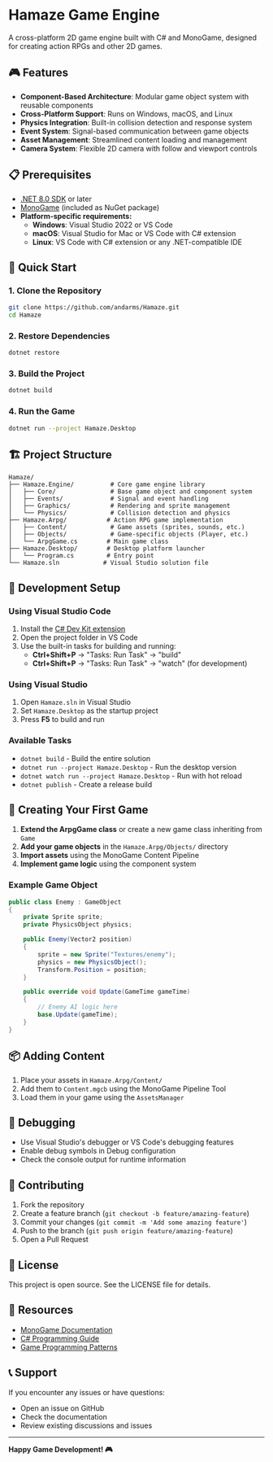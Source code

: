 # Hamaze Game Engine

A cross-platform 2D game engine built with C# and MonoGame, designed for creating action RPGs and other 2D games.

## 🎮 Features

- **Component-Based Architecture**: Modular game object system with reusable components
- **Cross-Platform Support**: Runs on Windows, macOS, and Linux
- **Physics Integration**: Built-in collision detection and response system
- **Event System**: Signal-based communication between game objects
- **Asset Management**: Streamlined content loading and management
- **Camera System**: Flexible 2D camera with follow and viewport controls

## 📋 Prerequisites

- [.NET 8.0 SDK](https://dotnet.microsoft.com/download/dotnet/8.0) or later
- [MonoGame](https://monogame.net/) (included as NuGet package)
- **Platform-specific requirements:**
  - **Windows**: Visual Studio 2022 or VS Code
  - **macOS**: Visual Studio for Mac or VS Code with C# extension
  - **Linux**: VS Code with C# extension or any .NET-compatible IDE

## 🚀 Quick Start

### 1. Clone the Repository

```bash
git clone https://github.com/andarms/Hamaze.git
cd Hamaze
```

### 2. Restore Dependencies

```bash
dotnet restore
```

### 3. Build the Project

```bash
dotnet build
```

### 4. Run the Game

```bash
dotnet run --project Hamaze.Desktop
```

## 🏗️ Project Structure

```
Hamaze/
├── Hamaze.Engine/          # Core game engine library
│   ├── Core/               # Base game object and component system
│   ├── Events/             # Signal and event handling
│   ├── Graphics/           # Rendering and sprite management
│   └── Physics/            # Collision detection and physics
├── Hamaze.Arpg/           # Action RPG game implementation
│   ├── Content/            # Game assets (sprites, sounds, etc.)
│   ├── Objects/            # Game-specific objects (Player, etc.)
│   └── ArpgGame.cs        # Main game class
├── Hamaze.Desktop/        # Desktop platform launcher
│   └── Program.cs         # Entry point
└── Hamaze.sln            # Visual Studio solution file
```

## 🔧 Development Setup

### Using Visual Studio Code

1. Install the [C# Dev Kit extension](https://marketplace.visualstudio.com/items?itemName=ms-dotnettools.csdevkit)
2. Open the project folder in VS Code
3. Use the built-in tasks for building and running:
   - **Ctrl+Shift+P** → "Tasks: Run Task" → "build"
   - **Ctrl+Shift+P** → "Tasks: Run Task" → "watch" (for development)

### Using Visual Studio

1. Open `Hamaze.sln` in Visual Studio
2. Set `Hamaze.Desktop` as the startup project
3. Press **F5** to build and run

### Available Tasks

- `dotnet build` - Build the entire solution
- `dotnet run --project Hamaze.Desktop` - Run the desktop version
- `dotnet watch run --project Hamaze.Desktop` - Run with hot reload
- `dotnet publish` - Create a release build

## 🎯 Creating Your First Game

1. **Extend the ArpgGame class** or create a new game class inheriting from `Game`
2. **Add your game objects** in the `Hamaze.Arpg/Objects/` directory
3. **Import assets** using the MonoGame Content Pipeline
4. **Implement game logic** using the component system

### Example Game Object

```csharp
public class Enemy : GameObject
{
    private Sprite sprite;
    private PhysicsObject physics;

    public Enemy(Vector2 position)
    {
        sprite = new Sprite("Textures/enemy");
        physics = new PhysicsObject();
        Transform.Position = position;
    }

    public override void Update(GameTime gameTime)
    {
        // Enemy AI logic here
        base.Update(gameTime);
    }
}
```

## 📦 Adding Content

1. Place your assets in `Hamaze.Arpg/Content/`
2. Add them to `Content.mgcb` using the MonoGame Pipeline Tool
3. Load them in your game using the `AssetsManager`

## 🐛 Debugging

- Use Visual Studio's debugger or VS Code's debugging features
- Enable debug symbols in Debug configuration
- Check the console output for runtime information

## 🤝 Contributing

1. Fork the repository
2. Create a feature branch (`git checkout -b feature/amazing-feature`)
3. Commit your changes (`git commit -m 'Add some amazing feature'`)
4. Push to the branch (`git push origin feature/amazing-feature`)
5. Open a Pull Request

## 📄 License

This project is open source. See the LICENSE file for details.

## 🔗 Resources

- [MonoGame Documentation](https://docs.monogame.net/)
- [C# Programming Guide](https://docs.microsoft.com/en-us/dotnet/csharp/)
- [Game Programming Patterns](https://gameprogrammingpatterns.com/)

## 📞 Support

If you encounter any issues or have questions:

- Open an issue on GitHub
- Check the documentation
- Review existing discussions and issues

---

**Happy Game Development! 🎮**
